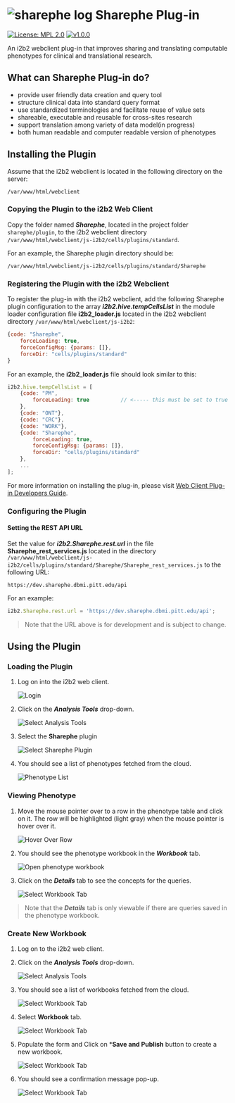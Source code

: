 # ![sharephe log](img/Sharephe_icon_32x32.png) Sharephe Plug-in

[![License: MPL 2.0](https://img.shields.io/badge/License-MPL%202.0-blue.svg)](https://opensource.org/licenses/MPL-2.0)
[![v1.0.0](https://img.shields.io/badge/version-v0.4.0-green)](https://github.com/kvb2univpitt/sharephe/releases/tag/v0.1.0)

An i2b2 webclient plug-in that improves sharing and translating computable phenotypes for clinical and translational research.

## What can Sharephe Plug-in do?

- provide user friendly data creation and query tool
- structure clinical data into standard query format
- use standardized terminologies and facilitate reuse of value sets
- shareable, executable and reusable for cross-sites research
- support translation among variety of data model(in progress)
- both human readable and computer readable version of phenotypes

## Installing the Plugin

Assume that the i2b2 webclient is located in the following directory on the server:

```text
/var/www/html/webclient
```

### Copying the Plugin to the i2b2 Web Client

Copy the folder named ***Sharephe***, located in the project folder ```sharephe/plugin```, to the i2b2 webclient directory ```/var/www/html/webclient/js-i2b2/cells/plugins/standard```.

For an example, the Sharephe plugin directory should be:

```text
/var/www/html/webclient/js-i2b2/cells/plugins/standard/Sharephe
```

### Registering the Plugin with the i2b2 Webclient

To register the plug-in with the i2b2 webclient, add the following Sharephe plugin configuration to the array ***i2b2.hive.tempCellsList*** in the module loader configuration file **i2b2_loader.js** located in the i2b2 webclient directory ```/var/www/html/webclient/js-i2b2```:

```js
{code: "Sharephe",
    forceLoading: true,
    forceConfigMsg: {params: []},
    forceDir: "cells/plugins/standard"
}
```

For an example, the **i2b2_loader.js** file should look similar to this:

```js
i2b2.hive.tempCellsList = [
    {code: "PM",
        forceLoading: true 			// <----- this must be set to true for the PM cell!
    },
    {code: "ONT"},
    {code: "CRC"},
    {code: "WORK"},
    {code: "Sharephe",
        forceLoading: true,
        forceConfigMsg: {params: []},
        forceDir: "cells/plugins/standard"
    },
    ...
];
```

For more information on installing the plug-in, please visit [Web Client Plug-in Developers Guide](https://community.i2b2.org/wiki/display/webclient/Web+Client+Plug-in+Developers+Guide).

### Configuring the Plugin

#### Setting the REST API URL

Set the value for ***i2b2.Sharephe.rest.url*** in the file **Sharephe_rest_services.js** located in the directory ```/var/www/html/webclient/js-i2b2/cells/plugins/standard/Sharephe/Sharephe_rest_services.js``` to the following URL:

```text
https://dev.sharephe.dbmi.pitt.edu/api
```

For an example:

```js
i2b2.Sharephe.rest.url = 'https://dev.sharephe.dbmi.pitt.edu/api';
```

> Note that the URL above is for development and is subject to change.

## Using the Plugin

### Loading the Plugin

1. Log on into the i2b2 web client.

    ![Login](img/login_i2b2.png)

2. Click on the ***Analysis Tools*** drop-down.

    ![Select Analysis Tools](img/select_analysis_tool.png)

3. Select the **Sharephe** plugin

    ![Select Sharephe Plugin](img/select_sharephe_plugin.png)

4. You should see a list of phenotypes fetched from the cloud.

    ![Phenotype List](img/workbook_list.png)

### Viewing Phenotype

1. Move the mouse pointer over to a row in the phenotype table and click on it.  The row will be highlighted (light gray) when the mouse pointer is hover over it.

    ![Hover Over Row](img/row_hover.png)

2. You should see the phenotype workbook in the ***Workbook*** tab.

    ![Open phenotype workbook](img/phenotype_workbook_opened.png)

3. Click on the ***Details*** tab to see the concepts for the queries.

    ![Select Workbook Tab](img/view_query_concepts.png)

> Note that the ***Details*** tab is only viewable if there are queries saved in the phenotype workbook.

### Create New Workbook

1. Log on to the i2b2 web client.

2. Click on the ***Analysis Tools*** drop-down.

    ![Select Analysis Tools](img/select_analysis_tool.png)

3. You should see a list of workbooks fetched from the cloud.

    ![Select Workbook Tab](img/workbook_list.png)

4. Select **Workbook** tab.

    ![Select Workbook Tab](img/select_workbook.png)

5. Populate the form and Click on ***Save and Publish** button to create a new workbook.

    ![Select Workbook Tab](img/save_workbook.png)

6. You should see a confirmation message pop-up.

    ![Select Workbook Tab](img/save_success.png)
